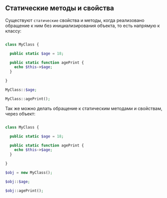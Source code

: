 ## Статические методы и свойства

Существуют `статические` свойства и методы, когда реализовано обращение к ним без инициализирования объекта, то есть напрямую к классу:

```php

class MyClass {

  public static $age = 18;

  public static function agePrint {
    echo $this->$age;
  }

}

MyClass::$age;

MyClass::agePrint();

```

Так же можно делать обращение к статическим методами и свойствам, через объект:

```php

class MyClass {

  public static $age = 18;

  public static function agePrint {
    echo $this->$age;
  }

}

$obj = new MyClass();

$obj::$age;

$obj::agePrint();

```
